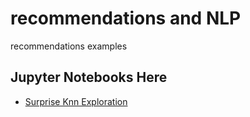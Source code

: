 # recommendations and NLP
recommendations examples

## Jupyter Notebooks Here

* [Surprise Knn Exploration](https://github.com/noahgift/recommendations/tree/master/notebooks)
